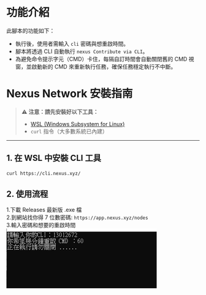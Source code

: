 # 功能介紹

此腳本的功能如下：

- 執行後，使用者需輸入 `cli` 密碼與想重啟時間。
- 腳本將透過 CLI 自動執行 `nexus Contribute via CLI`。
- 為避免命令提示字元（CMD）卡住，每隔自訂時間會自動關閉舊的 CMD 視窗，並啟動新的 CMD 來重新執行任務，確保任務穩定執行不中斷。

# Nexus Network 安裝指南

> ⚠️ **注意：請先安裝好以下工具：**
> 
> - [WSL (Windows Subsystem for Linux)](https://learn.microsoft.com/zh-tw/windows/wsl/install)
> - `curl` 指令（大多數系統已內建）

---

## 1. 在 WSL 中安裝 CLI 工具

```bash
curl https://cli.nexus.xyz/ 
```

## 2. 使用流程

1.下載 Releases 最新版 .exe 檔   
2.到網站找你得 7 位數密碼: `https://app.nexus.xyz/nodes`  
3.輸入密碼和想要的重啟時間
![alt text](image.png)

